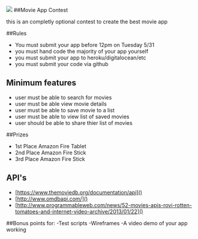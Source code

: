 ![](http://blogs-images.forbes.com/benjaminmoore/files/2015/09/Game-of-THrones-Jon-Snow-Season-6.jpg)
##Movie App Contest

this is an completly optional contest to create the best movie app

##Rules
- You must submit your app before 12pm on Tuesday 5/31
- you must hand code the majority of your app yourself
- you must submit your app to heroku/digitalocean/etc
- you must submit your code via github

## Minimum features

- user must be able to search for movies
- user must be able view movie details
- user must be able to save movie to a list
- user must be able to view list of saved movies
- user should be able to share thier list of movies

##Prizes

- 1st Place Amazon Fire Tablet
- 2nd Place Amazon Fire Stick
- 3rd Place Amazon Fire Stick



## API's
- [https://www.themoviedb.org/documentation/api]()
- [http://www.omdbapi.com/]()
- [http://www.programmableweb.com/news/52-movies-apis-rovi-rotten-tomatoes-and-internet-video-archive/2013/01/22]()


##Bonus points for:
-Test scripts
-Wireframes
-A video demo of your app working
